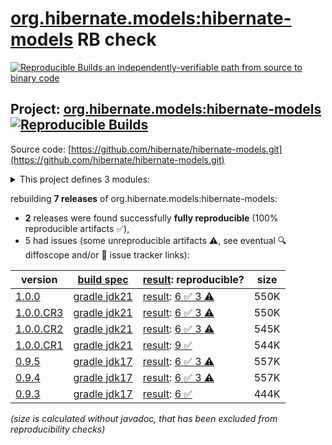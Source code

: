 [org.hibernate.models:hibernate-models](https://central.sonatype.com/artifact/org.hibernate.models/hibernate-models/versions) RB check
=======

[![Reproducible Builds](https://reproducible-builds.org/images/logos/rb.svg) an independently-verifiable path from source to binary code](https://reproducible-builds.org/)

## Project: [org.hibernate.models:hibernate-models](https://central.sonatype.com/artifact/org.hibernate.models/hibernate-models/versions) [![Reproducible Builds](https://img.shields.io/endpoint?url=https://raw.githubusercontent.com/jvm-repo-rebuild/reproducible-central/master/content/org/hibernate/models/hibernate-models/badge.json)](https://github.com/jvm-repo-rebuild/reproducible-central/blob/master/content/org/hibernate/models/hibernate-models/README.md)

Source code: [https://github.com/hibernate/hibernate-models.git](https://github.com/hibernate/hibernate-models.git)

<details><summary>This project defines 3 modules:</summary>

* [org.hibernate.models:hibernate-models](https://central.sonatype.com/artifact/org.hibernate.models/hibernate-models/overview)
* [org.hibernate.models:hibernate-models-bytebuddy](https://central.sonatype.com/artifact/org.hibernate.models/hibernate-models-bytebuddy/overview)
* [org.hibernate.models:hibernate-models-jandex](https://central.sonatype.com/artifact/org.hibernate.models/hibernate-models-jandex/overview)
</details>

rebuilding **7 releases** of org.hibernate.models:hibernate-models:
- **2** releases were found successfully **fully reproducible** (100% reproducible artifacts :white_check_mark:),
- 5 had issues (some unreproducible artifacts :warning:, see eventual :mag: diffoscope and/or :memo: issue tracker links):

| version | [build spec](/BUILDSPEC.md) | [result](https://reproducible-builds.org/docs/jvm/): reproducible? | size |
| -- | --------- | ------ | -- |
| [1.0.0](https://central.sonatype.com/artifact/org.hibernate.models/hibernate-models/1.0.0/pom) | [gradle jdk21](hibernate-models-1.0.0.buildspec) | [result](hibernate-models-1.0.0.buildinfo): [6 :white_check_mark:  3 :warning:](hibernate-models-1.0.0.buildcompare) | 550K |
| [1.0.0.CR3](https://central.sonatype.com/artifact/org.hibernate.models/hibernate-models/1.0.0.CR3/pom) | [gradle jdk21](hibernate-models-1.0.0.CR3.buildspec) | [result](hibernate-models-1.0.0.CR3.buildinfo): [6 :white_check_mark:  3 :warning:](hibernate-models-1.0.0.CR3.buildcompare) | 550K |
| [1.0.0.CR2](https://central.sonatype.com/artifact/org.hibernate.models/hibernate-models/1.0.0.CR2/pom) | [gradle jdk21](hibernate-models-1.0.0.CR2.buildspec) | [result](hibernate-models-1.0.0.CR2.buildinfo): [6 :white_check_mark:  3 :warning:](hibernate-models-1.0.0.CR2.buildcompare) | 545K |
| [1.0.0.CR1](https://central.sonatype.com/artifact/org.hibernate.models/hibernate-models/1.0.0.CR1/pom) | [gradle jdk21](hibernate-models-1.0.0.CR1.buildspec) | [result](hibernate-models-1.0.0.CR1.buildinfo): [9 :white_check_mark: ](hibernate-models-1.0.0.CR1.buildcompare) | 544K |
| [0.9.5](https://central.sonatype.com/artifact/org.hibernate.models/hibernate-models/0.9.5/pom) | [gradle jdk17](hibernate-models-0.9.5.buildspec) | [result](hibernate-models-0.9.5.buildinfo): [6 :white_check_mark:  3 :warning:](hibernate-models-0.9.5.buildcompare) | 557K |
| [0.9.4](https://central.sonatype.com/artifact/org.hibernate.models/hibernate-models/0.9.4/pom) | [gradle jdk17](hibernate-models-0.9.4.buildspec) | [result](hibernate-models-0.9.4.buildinfo): [6 :white_check_mark:  3 :warning:](hibernate-models-0.9.4.buildcompare) | 557K |
| [0.9.3](https://central.sonatype.com/artifact/org.hibernate.models/hibernate-models/0.9.3/pom) | [gradle jdk17](hibernate-models-0.9.3.buildspec) | [result](hibernate-models-0.9.3.buildinfo): [6 :white_check_mark: ](hibernate-models-0.9.3.buildcompare) | 444K |

<i>(size is calculated without javadoc, that has been excluded from reproducibility checks)</i>

